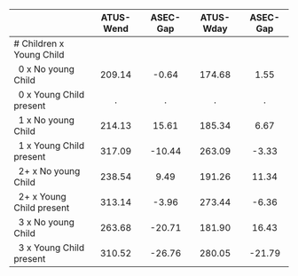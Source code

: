 
|                      |    ATUS-Wend |     ASEC-Gap |    ATUS-Wday |     ASEC-Gap |
| -------------------- | :----------: | :----------: | :----------: | :----------: |
| # Children x Young Child |              |              |              |              |
| &nbsp;&nbsp;0 x No young Child |       209.14 |        -0.64 |       174.68 |         1.55 |
| &nbsp;&nbsp;0 x Young Child present |            . |            . |            . |            . |
| &nbsp;&nbsp;1 x No young Child |       214.13 |        15.61 |       185.34 |         6.67 |
| &nbsp;&nbsp;1 x Young Child present |       317.09 |       -10.44 |       263.09 |        -3.33 |
| &nbsp;&nbsp;2+ x No young Child |       238.54 |         9.49 |       191.26 |        11.34 |
| &nbsp;&nbsp;2+ x Young Child present |       313.14 |        -3.96 |       273.44 |        -6.36 |
| &nbsp;&nbsp;3 x No young Child |       263.68 |       -20.71 |       181.90 |        16.43 |
| &nbsp;&nbsp;3 x Young Child present |       310.52 |       -26.76 |       280.05 |       -21.79 |

